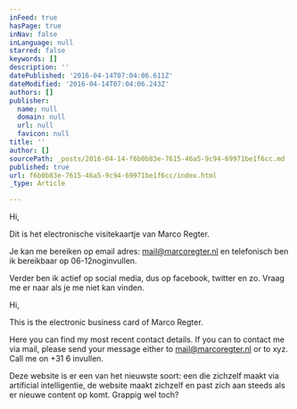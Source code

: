 ```yaml
---
inFeed: true
hasPage: true
inNav: false
inLanguage: null
starred: false
keywords: []
description: ''
datePublished: '2016-04-14T07:04:06.611Z'
dateModified: '2016-04-14T07:04:06.243Z'
authors: []
publisher:
  name: null
  domain: null
  url: null
  favicon: null
title: ''
author: []
sourcePath: _posts/2016-04-14-f6b0b83e-7615-46a5-9c94-69971be1f6cc.md
published: true
url: f6b0b83e-7615-46a5-9c94-69971be1f6cc/index.html
_type: Article

---
```

Hi,

Dit is het electronische visitekaartje van Marco Regter. 

Je kan me bereiken op email adres: mail@marcoregter.nl en telefonisch ben ik bereikbaar op 06-12noginvullen.

Verder ben ik actief op social media, dus op facebook, twitter en zo. Vraag me er naar als je me niet kan vinden.

Hi,

This is the electronic business card of Marco Regter. 

Here you can find my most recent contact details. If you can to contact me via mail, please send your message either to mail@marcoregter.nl or to xyz. Call me on +31 6 invullen.

  
Deze website is er een van het nieuwste soort: een die zichzelf maakt via artificial intelligentie, de website maakt zichzelf en past zich aan steeds als er nieuwe content op komt. Grappig wel toch?